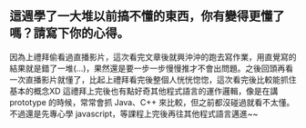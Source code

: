 ## 這週學了一大堆以前搞不懂的東西，你有變得更懂了嗎？請寫下你的心得。

因為上禮拜偷看過直播影片，這次看完文章後就興沖沖的跑去寫作業，用直覺寫的結果就是錯了一堆(...)，果然還是要一步一步慢慢推才不會出問題。之後回頭再看一次直播影片就懂了，比起上禮拜看完後整個人恍恍惚惚，這次看完後比較能抓住基本的概念XD
這禮拜上完後也有點好奇其他程式語言的運作邏輯，像是在講 prototype 的時候，常常會抓 Java、C++ 來比較，但之前都沒碰過就看不太懂。不過還是先專心學 javascript，等課程上完後再往其他程式語言邁進~~
